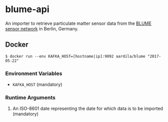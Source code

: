 # blume-api

An importer to retrieve particulate matter sensor data from the [BLUME sensor network](http://www.stadtentwicklung.berlin.de/umwelt/luftqualitaet/luftdaten/index.shtml) in Berlin, Germany.

## Docker

```
$ docker run --env KAFKA_HOST=[hostname|ip]:9092 aardila/blume "2017-05-22"
```

### Environment Variables
- `KAFKA_HOST` (mandatory)

### Runtime Arguments
1. An ISO-8601 date representing the date for which data is to be imported (mandatory)
